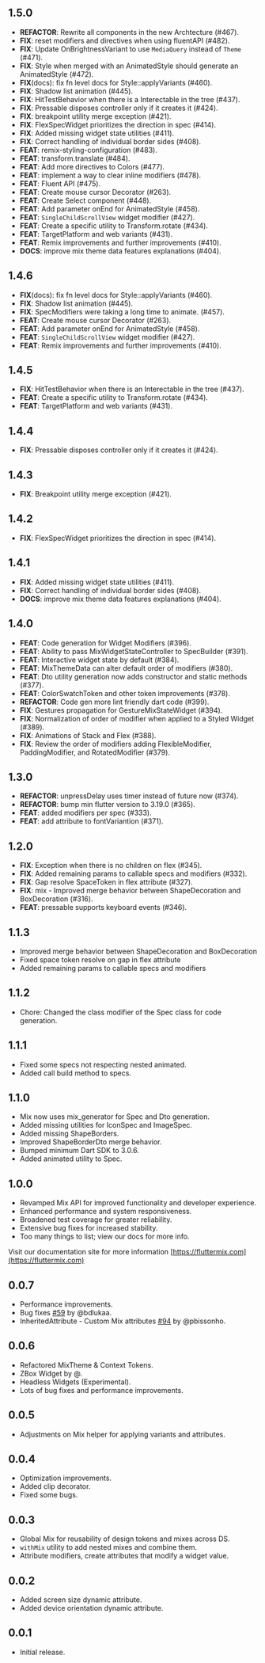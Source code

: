 ## 1.5.0

 - **REFACTOR**: Rewrite all components in the new Archtecture (#467).
 - **FIX**: reset modifiers and directives when using fluentAPI (#482).
 - **FIX**: Update OnBrightnessVariant to use `MediaQuery` instead of `Theme` (#471).
 - **FIX**: Style when merged with an AnimatedStyle should generate an AnimatedStyle (#472).
 - **FIX**(docs): fix fn level docs for Style::applyVariants (#460).
 - **FIX**: Shadow list animation (#445).
 - **FIX**: HitTestBehavior when there is a Interectable in the tree (#437).
 - **FIX**: Pressable disposes controller only if it creates it (#424).
 - **FIX**: breakpoint utility merge exception (#421).
 - **FIX**: FlexSpecWidget prioritizes the direction in spec (#414).
 - **FIX**: Added missing widget state utilities (#411).
 - **FIX**: Correct handling of individual border sides (#408).
 - **FEAT**: remix-styling-configuration (#483).
 - **FEAT**: transform.translate (#484).
 - **FEAT**: Add more directives to Colors (#477).
 - **FEAT**: implement a way to clear inline modifiers (#478).
 - **FEAT**: Fluent API (#475).
 - **FEAT**: Create mouse cursor Decorator (#263).
 - **FEAT**: Create Select component (#448).
 - **FEAT**: Add parameter onEnd for AnimatedStyle (#458).
 - **FEAT**: `SingleChildScrollView` widget modifier (#427).
 - **FEAT**: Create a specific utility to Transform.rotate (#434).
 - **FEAT**: TargetPlatform and web variants (#431).
 - **FEAT**: Remix improvements and further improvements (#410).
 - **DOCS**: improve mix theme data features explanations (#404).

## 1.4.6

 - **FIX**(docs): fix fn level docs for Style::applyVariants (#460).
 - **FIX**: Shadow list animation (#445).
 - **FIX**: SpecModifiers were taking a long time to animate. (#457).
 - **FEAT**: Create mouse cursor Decorator (#263).
 - **FEAT**: Add parameter onEnd for AnimatedStyle (#458).
 - **FEAT**: `SingleChildScrollView` widget modifier (#427).
 - **FEAT**: Remix improvements and further improvements (#410).

## 1.4.5

 - **FIX**: HitTestBehavior when there is an Interectable in the tree (#437).
 - **FEAT**: Create a specific utility to Transform.rotate (#434).
 - **FEAT**: TargetPlatform and web variants (#431).

## 1.4.4

 - **FIX**: Pressable disposes controller only if it creates it (#424).

## 1.4.3

 - **FIX**: Breakpoint utility merge exception (#421).

## 1.4.2

 - **FIX**: FlexSpecWidget prioritizes the direction in spec (#414).

## 1.4.1

 - **FIX**: Added missing widget state utilities (#411).
 - **FIX**: Correct handling of individual border sides (#408).
 - **DOCS**: improve mix theme data features explanations (#404).

## 1.4.0

 - **FEAT**: Code generation for Widget Modifiers (#396).
 - **FEAT**: Ability to pass MixWidgetStateController to SpecBuilder (#391).
 - **FEAT**: Interactive widget state by default (#384).
 - **FEAT**: MixThemeData can alter default order of modifiers (#380).
 - **FEAT**: Dto utility generation now adds constructor and static methods (#377).
 - **FEAT**: ColorSwatchToken and other token improvements (#378).
 - **REFACTOR**: Code gen more lint friendly dart code (#399).
 - **FIX**: Gestures propagation for GestureMixStateWidget (#394).
 - **FIX**: Normalization of order of modifier when applied to a Styled Widget (#389).
 - **FIX**: Animations of Stack and Flex (#388).
 - **FIX**: Review the order of modifiers adding FlexibleModifier, PaddingModifier, and RotatedModifier (#379).

## 1.3.0

 - **REFACTOR**: unpressDelay uses timer instead of future<void> now (#374).
 - **REFACTOR**: bump min flutter version to 3.19.0 (#365).
 - **FEAT**: added modifiers per spec (#333).
 - **FEAT**: add attribute to fontVariantion (#371).

## 1.2.0

 - **FIX**: Exception when there is no children on flex (#345).
 - **FIX**: Added remaining params to callable specs and modifiers (#332).
 - **FIX**: Gap resolve SpaceToken in flex attribute (#327).
 - **FIX**: mix - Improved merge behavior between ShapeDecoration and BoxDecoration (#316).
 - **FEAT**: pressable supports keyboard events (#346).

## 1.1.3

- Improved merge behavior between ShapeDecoration and BoxDecoration
- Fixed space token resolve on gap in flex attribute
- Added remaining params to callable specs and modifiers

## 1.1.2

- Chore: Changed the class modifier of the Spec class for code generation.

## 1.1.1

- Fixed some specs not respecting nested animated.
- Added call build method to specs.

## 1.1.0

- Mix now uses mix_generator for Spec and Dto generation.
- Added missing utilities for IconSpec and ImageSpec.
- Added missing ShapeBorders.
- Improved ShapeBorderDto merge behavior.
- Bumped minimum Dart SDK to 3.0.6.
- Added animated utility to Spec.

## 1.0.0

- Revamped Mix API for improved functionality and developer experience.
- Enhanced performance and system responsiveness.
- Broadened test coverage for greater reliability.
- Extensive bug fixes for increased stability.
- Too many things to list; view our docs for more info.

Visit our documentation site for more information [https://fluttermix.com](https://fluttermix.com)

## 0.0.7

- Performance improvements.
- Bug fixes [#59](https://github.com/leoafarias/mix/issues/59) by @bdlukaa.
- InheritedAttribute - Custom Mix attributes [#94](https://github.com/leoafarias/mix/pull/94) by @pbissonho.

## 0.0.6

- Refactored MixTheme & Context Tokens.
- ZBox Widget by @.
- Headless Widgets (Experimental).
- Lots of bug fixes and performance improvements.

## 0.0.5

- Adjustments on Mix helper for applying variants and attributes.

## 0.0.4

- Optimization improvements.
- Added clip decorator.
- Fixed some bugs.

## 0.0.3

- Global Mix for reusability of design tokens and mixes across DS.
- `withMix` utility to add nested mixes and combine them.
- Attribute modifiers, create attributes that modify a widget value.

## 0.0.2

- Added screen size dynamic attribute.
- Added device orientation dynamic attribute.

## 0.0.1

- Initial release.